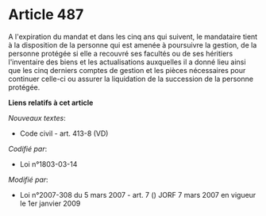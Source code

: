 # Article 487

A l'expiration du mandat et dans les cinq ans qui suivent, le mandataire tient à la disposition de la personne qui est amenée
à poursuivre la gestion, de la personne protégée si elle a recouvré ses facultés ou de ses héritiers l'inventaire des biens
et les actualisations auxquelles il a donné lieu ainsi que les cinq derniers comptes de gestion et les pièces nécessaires
pour continuer celle-ci ou assurer la liquidation de la succession de la personne protégée.

**Liens relatifs à cet article**

_Nouveaux textes_:

  - Code civil - art. 413-8 (VD)

_Codifié par_:

  - Loi n°1803-03-14

_Modifié par_:

  - Loi n°2007-308 du 5 mars 2007 - art. 7 () JORF 7 mars 2007 en vigueur le 1er janvier 2009
